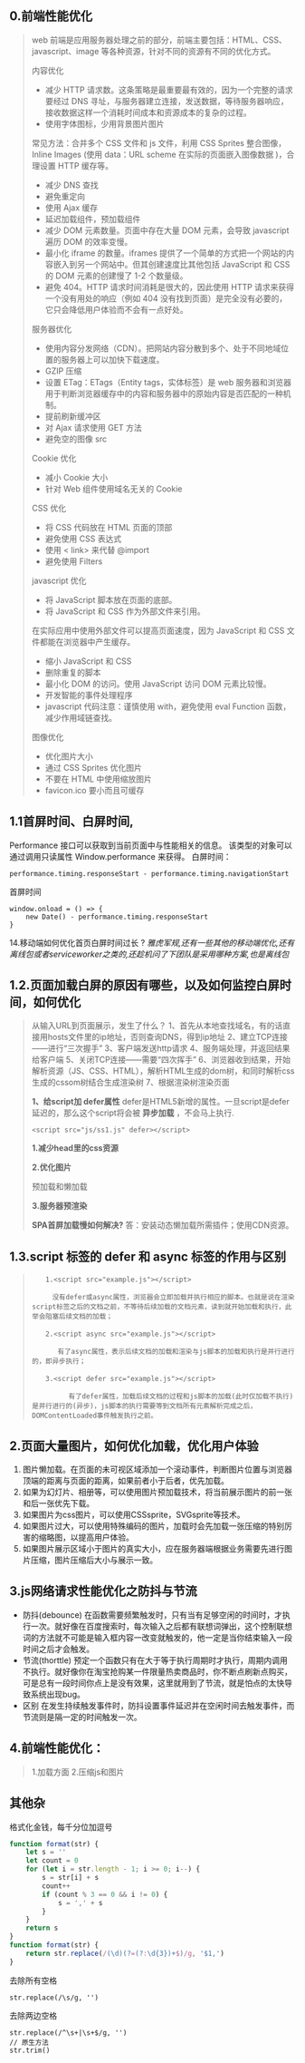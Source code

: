 ## 0.前端性能优化

> web 前端是应用服务器处理之前的部分，前端主要包括：HTML、CSS、javascript、image 等各种资源，针对不同的资源有不同的优化方式。
>
> 内容优化
>
> - 减少 HTTP 请求数。这条策略是最重要最有效的，因为一个完整的请求要经过 DNS 寻址，与服务器建立连接，发送数据，等待服务器响应，接收数据这样一个消耗时间成本和资源成本的复杂的过程。
> - 使用字体图标，少用背景图片图片
>
> 常见方法：合并多个 CSS 文件和 js 文件，利用 CSS Sprites 整合图像，Inline Images (使用 data：URL scheme 在实际的页面嵌入图像数据 )，合理设置 HTTP 缓存等。
>
> - 减少 DNS 查找
> - 避免重定向
> - 使用 Ajax 缓存
> - 延迟加载组件，预加载组件
> - 减少 DOM 元素数量。页面中存在大量 DOM 元素，会导致 javascript 遍历 DOM 的效率变慢。
> - 最小化 iframe 的数量。iframes 提供了一个简单的方式把一个网站的内容嵌入到另一个网站中。但其创建速度比其他包括 JavaScript 和 CSS 的 DOM 元素的创建慢了 1-2 个数量级。
> - 避免 404。HTTP 请求时间消耗是很大的，因此使用 HTTP 请求来获得一个没有用处的响应（例如 404 没有找到页面）是完全没有必要的，它只会降低用户体验而不会有一点好处。
>
> 服务器优化
>
> - 使用内容分发网络（CDN）。把网站内容分散到多个、处于不同地域位置的服务器上可以加快下载速度。
> - GZIP 压缩
> - 设置 ETag：ETags（Entity tags，实体标签）是 web 服务器和浏览器用于判断浏览器缓存中的内容和服务器中的原始内容是否匹配的一种机制。
> - 提前刷新缓冲区
> - 对 Ajax 请求使用 GET 方法
> - 避免空的图像 src
>
> Cookie 优化
>
> - 减小 Cookie 大小
> - 针对 Web 组件使用域名无关的 Cookie
>
> CSS 优化
>
> - 将 CSS 代码放在 HTML 页面的顶部
> - 避免使用 CSS 表达式
> - 使用 < link> 来代替 @import
> - 避免使用 Filters
>
> javascript 优化
>
> - 将 JavaScript 脚本放在页面的底部。
> - 将 JavaScript 和 CSS 作为外部文件来引用。
>
> 在实际应用中使用外部文件可以提高页面速度，因为 JavaScript 和 CSS 文件都能在浏览器中产生缓存。
>
> - 缩小 JavaScript 和 CSS
> - 删除重复的脚本
> - 最小化 DOM 的访问。使用 JavaScript 访问 DOM 元素比较慢。
> - 开发智能的事件处理程序
> - javascript 代码注意：谨慎使用 with，避免使用 eval Function 函数，减少作用域链查找。
>
> 图像优化
>
> - 优化图片大小
> - 通过 CSS Sprites 优化图片
> - 不要在 HTML 中使用缩放图片
> - favicon.ico 要小而且可缓存

## 1.1首屏时间、白屏时间,

Performance 接口可以获取到当前页面中与性能相关的信息。
该类型的对象可以通过调用只读属性 Window.performance 来获得。
白屏时间：

```text
performance.timing.responseStart - performance.timing.navigationStart
```

首屏时间

```text
window.onload = () => {
    new Date() - performance.timing.responseStart
}
```

14.移动端如何优化首页白屏时间过长 ? 
*雅虎军规,还有一些其他的移动端优化,还有离线包或者serviceworker之类的,还趁机问了下团队是采用哪种方案,也是离线包*



## **1.2.页面加载白屏的原因有哪些，以及如何监控白屏时间，如何优化**

> 从输入URL到页面展示，发生了什么？
> 1、首先从本地查找域名，有的话直接用hosts文件里的ip地址，否则查询DNS，得到ip地址
> 2、建立TCP连接——进行“三次握手”
> 3、客户端发送http请求
> 4、服务端处理，并返回结果给客户端
> 5、关闭TCP连接——需要“四次挥手”
> 6、浏览器收到结果，开始解析资源（JS、CSS、HTML），解析HTML生成的dom树，和同时解析css生成的cssom树结合生成渲染树
> 7、根据渲染树渲染页面
>
> **1、给script加 defer属性**
> defer是HTML5新增的属性。一旦script是defer延迟的，那么这个script将会被 **异步加载** ，不会马上执行.
>
> ```
> <script src="js/ss1.js" defer></script>
> ```
>
> **1.减少head里的css资源**
>
> **2.优化图片**
>
> 预加载和懒加载
>
> **3.服务器预渲染**
>
> **SPA首屏加载慢如何解决?**
> 答：安装动态懒加载所需插件；使用CDN资源。

## 1.3.script 标签的 defer 和 async 标签的作用与区别

> ```
> 　　1.<script src="example.js"></script>
> 
> 　　　没有defer或async属性，浏览器会立即加载并执行相应的脚本。也就是说在渲染script标签之后的文档之前，不等待后续加载的文档元素，读到就开始加载和执行，此举会阻塞后续文档的加载；
> 
> 　　2.<script async src="example.js"></script>
> 
> 　　   有了async属性，表示后续文档的加载和渲染与js脚本的加载和执行是并行进行的，即异步执行；
> 
> 　　3.<script defer src="example.js"></script>
> 
>          有了defer属性，加载后续文档的过程和js脚本的加载(此时仅加载不执行)是并行进行的(异步)，js脚本的执行需要等到文档所有元素解析完成之后，DOMContentLoaded事件触发执行之前。
> ```
>
> 



## 2.页面大量图片，如何优化加载，优化用户体验

1. 图片懒加载。在页面的未可视区域添加一个滚动事件，判断图片位置与浏览器顶端的距离与页面的距离，如果前者小于后者，优先加载。
2. 如果为幻灯片、相册等，可以使用图片预加载技术，将当前展示图片的前一张和后一张优先下载。
3. 如果图片为css图片，可以使用CSSsprite，SVGsprite等技术。
4. 如果图片过大，可以使用特殊编码的图片，加载时会先加载一张压缩的特别厉害的缩略图，以提高用户体验。
5. 如果图片展示区域小于图片的真实大小，应在服务器端根据业务需要先进行图片压缩，图片压缩后大小与展示一致。

## 3.js网络请求性能优化之防抖与节流

- 防抖(debounce)
  在函数需要频繁触发时，只有当有足够空闲的时间时，才执行一次。就好像在百度搜索时，每次输入之后都有联想词弹出，这个控制联想词的方法就不可能是输入框内容一改变就触发的，他一定是当你结束输入一段时间之后才会触发。
- 节流(thorttle)
  预定一个函数只有在大于等于执行周期时才执行，周期内调用不执行。就好像你在淘宝抢购某一件限量热卖商品时，你不断点刷新点购买，可是总有一段时间你点上是没有效果，这里就用到了节流，就是怕点的太快导致系统出现bug。
- 区别
  在发生持续触发事件时，防抖设置事件延迟并在空闲时间去触发事件，而节流则是隔一定的时间触发一次。

## 4.前端性能优化：

> 1.加载方面
> 2.压缩js和图片

## 其他杂

格式化金钱，每千分位加逗号

```js
function format(str) {
    let s = ''
    let count = 0
    for (let i = str.length - 1; i >= 0; i--) {
        s = str[i] + s
        count++
        if (count % 3 == 0 && i != 0) {
            s = ',' + s
        }
    }
    return s
}
function format(str) {
    return str.replace(/(\d)(?=(?:\d{3})+$)/g, '$1,')
}
```

去除所有空格

```text
str.replace(/\s/g, '')
```

去除两边空格

```text
str.replace(/^\s+|\s+$/g, '')
// 原生方法
str.trim()
```